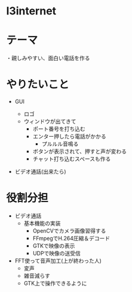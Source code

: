 # I3internet

# テーマ  
・親しみやすい、面白い電話を作る  
  
# やりたいこと  
 - GUI  
   - ロゴ  
   - ウィンドウが出てきて  
      - ポート番号を打ち込む  
     - エンター押したら電話がかかる  
        - プルルル音鳴る  
     - ボタンが表示されて、押すと声が変わる  
     - チャット打ち込むスペースも作る  

 - ビデオ通話(出来たら)  

 # 役割分担
 - ビデオ通話
    - 基本機能の実装
       - OpenCVでカメラ画像習得する
       - FFmpegでH.264圧縮＆デコード
       - GTKで映像の表示
       - UDPで映像の送受信
 - FFT使って音声加工(上が終わった人)
    - 変声
    - 雑音減らす
    - GTK上で操作できるように